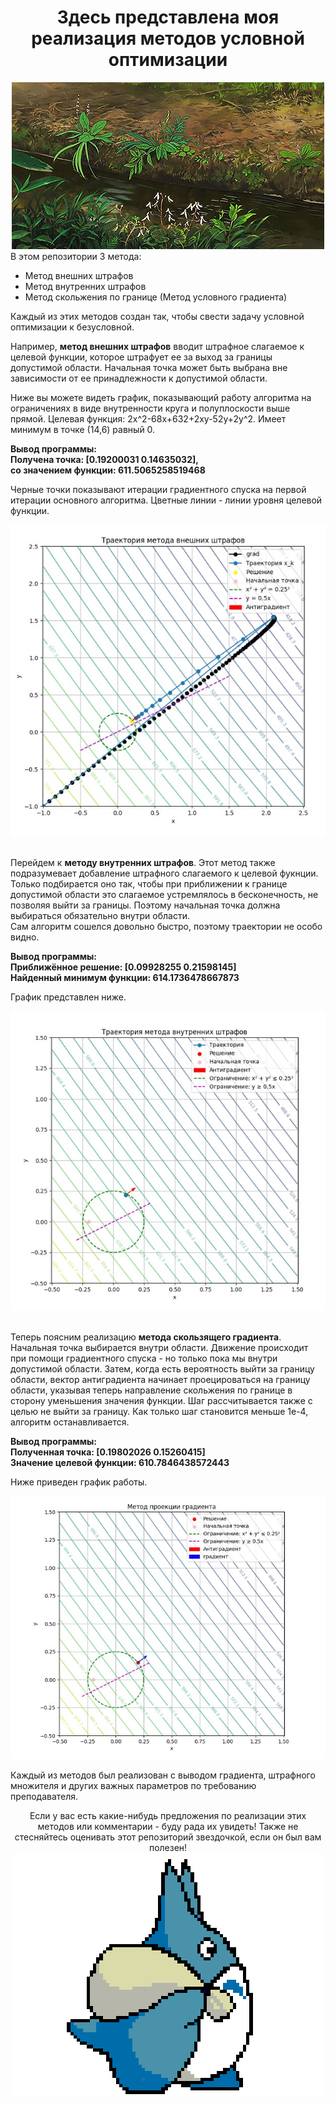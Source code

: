 
<div align="center">
  <h1>Здесь представлена моя реализация методов условной оптимизации</h1>
  <img src="./river_gif.gif">
</div>
<div>
В этом репозитории 3 метода:
<ul>
<li>Метод внешних штрафов</li>
<li>Метод внутренних штрафов</li>
<li>Метод скольжения по границе (Метод условного градиента)</li>
</ul>
</div>

<div>
Каждый из этих методов создан так, чтобы свести задачу условной
оптимизации к безусловной.<br>

Например, **метод внешних штрафов** вводит штрафное слагаемое 
к целевой функции, которое штрафует ее за выход за границы 
допустимой области. Начальная точка может быть выбрана вне 
зависимости от ее принадлежности к допустимой области.
<br>

Ниже вы можете видеть график, показывающий работу алгоритма на 
ограничениях в виде внутренности круга и полуплоскости выше прямой.
Целевая функция: 2x^2-68x+632+2xy-52y+2y^2. Имеет минимум в точке
(14,6) равный 0.<br>

**Вывод программы: <br>
Получена точка: [0.19200031 0.14635032], <br>
со значением функции: 611.5065258519468<br>**

Черные точки показывают итерации градиентного спуска на первой
итерации основного алгоритма. Цветные линии - линии уровня целевой 
функции. 

<img src="./external_penalty_img.jpg">

</div>

<div><br>

Перейдем к **методу внутренних штрафов**. Этот метод также
подразумевает добавление штрафного слагаемого к целевой фукнции. 
Только подбирается оно так, чтобы при приближении к границе 
допустимой области это слагаемое устремлялось в бесконечность,
не позволяя выйти за границы. Поэтому начальная точка должна 
выбираться обязательно внутри области.
<br>
Сам алгоритм сошелся довольно быстро, поэтому траектории не особо
видно. <br> 

**Вывод программы: <br>
Приближённое решение: [0.09928255 0.21598145]<br>
Найденный минимум функции:  614.1736478667873<br>**

График представлен ниже.

<img src="./internal_penalty_img.jpg">

</div>

<div><br>

Теперь поясним реализацию **метода скользящего градиента**. Начальная
точка выбирается внутри области. Движение происходит при помощи 
градиентного спуска - но только пока мы внутри допустимой области.
Затем, когда есть вероятность выйти за границу области, 
вектор антиградиента начинает проецироваться на границу области, 
указывая теперь направление скольжения по границе в сторону 
уменьшения значения функции. Шаг рассчитывается также с целью не 
выйти за границу. Как только шаг становится меньше 1е-4, алгоритм
останавливается. <br>

**Вывод программы:<br>
Полученная точка: [0.19802026 0.15260415]<br>
Значение целевой функции: 610.7846438572443<br>**

Ниже приведен график работы.

<img src="./border_glide_img.jpg">
<br>

Каждый из методов был реализован с выводом градиента, штрафного
множителя и других важных параметров по требованию преподавателя.
</div>

<div align="center">
Если у вас есть какие-нибудь предложения по реализации этих методов
или комментарии - буду рада их увидеть! Также не стесняйтесь оценивать
этот репозиторий звездочкой, если он был вам полезен!
  <img src="./totoro.gif">
</div>

